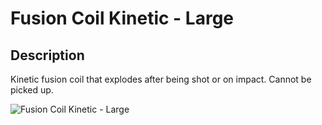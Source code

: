 # Fusion Coil Kinetic - Large

## Description

Kinetic fusion coil that explodes after being shot or on impact. Cannot be picked up.

![Fusion Coil Kinetic - Large](../../../.gitbook/assets/images/objects/gameplay/sandbox/fusion-coil-kinetic-large.png)

